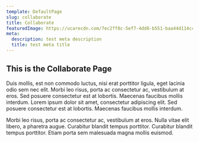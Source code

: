 ```yaml
---
template: DefaultPage
slug: collaborate
title: Collaborate
featuredImage: https://ucarecdn.com/7ec2ff8c-5ef7-4dd8-b551-baa44d114cc3/
meta:
  description: test meta description
  title: test meta title
---
```


## This is the Collaborate Page

Duis mollis, est non commodo luctus, nisi erat porttitor ligula, eget lacinia odio sem nec elit. Morbi leo risus, porta ac consectetur ac, vestibulum at eros. Sed posuere consectetur est at lobortis. Maecenas faucibus mollis interdum. Lorem ipsum dolor sit amet, consectetur adipiscing elit. Sed posuere consectetur est at lobortis. Maecenas faucibus mollis interdum.

Morbi leo risus, porta ac consectetur ac, vestibulum at eros. Nulla vitae elit libero, a pharetra augue. Curabitur blandit tempus porttitor. Curabitur blandit tempus porttitor. Etiam porta sem malesuada magna mollis euismod.